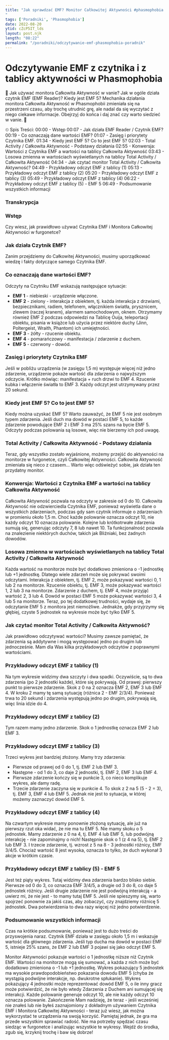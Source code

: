 ```yaml
---
title: "Jak sprawdzać EMF? Monitor Całkowitej Aktywności #phasmophobia #poradnik 2022
"
tags: ['Poradniki', 'Phasmophobia']
date: 2022-08-20
ytid: cZcP5IT_lds
layout: post.njk
length: "08:22"
permalink: "/poradniki/odczytywanie-emf-phasmophobia-poradnik"
---
```


# Odczytywanie EMF z czytnika i z tablicy aktywności w Phasmophobia

👋 Jak używać monitora Całkowita Aktywność w vanie? Jak w ogóle działa czytnik EMF (EMF Reader)? Kiedy jest EMF 5? Mechanika działania monitora Całkowita Aktywność w Phasmophobii zmieniała się na przestrzeni czasu, aby trochę utrudnić grę, ale nadal da się wyczytać z niego ciekawe informacje. Obejrzyj do końca i daj znać czy warto siedzieć w vanie. 🤔


⏲ Spis Treści:
00:00 - Wstęp
00:07 - Jak działa EMF Reader / Czytnik EMF?
00:19 - Co oznaczają dane wartości EMF?
01:07 - Zasięg i priorytety Czytnika EMF.
01:34 - Kiedy jest EMF 5? Co to jest EMF 5?
02:03 - Total Activity / Całkowita Aktywność - Podstawy działania
02:55 - Konwersja: Wartości z Czytnika EMF a wartości na tablicy Całkowita Aktywność
03:43 - Losowa zmienna w wartościach wyświetlanych na tablicy Total Activity / Całkowita Aktywność
04:34 - Jak czytać monitor Total Activity / Całkowita Aktywność?
04:49 - Przykładowy odczyt EMF z tablicy (1)
05:13 - Przykładowy odczyt EMF z tablicy (2)
05:20 - Przykładowy odczyt EMF z tablicy (3)
05:49 - Przykładowy odczyt EMF z tablicy (4)
06:22 - Przykładowy odczyt EMF z tablicy (5) - EMF 5
06:49 - Podsumowanie wszystkich informacji


<h3 id="transkrypcja">Transkrypcja</h3>

### Wstęp
Czy wiesz, jak prawidłowo używać Czytnika EMF i Monitora Całkowitej Aktywności w furgonetce?

### Jak działa Czytnik EMF?
Zanim przejdziemy do Całkowitej Aktywności, musimy uporządkować wiedzę i fakty dotyczące samego Czytnika EMF.

### Co oznaczają dane wartości EMF?
Odczyty na Czytniku EMF wskazują następujące sytuacje:
- **EMF 1** - niebieski - urządzenie włączone.
- **EMF 2** - zielony - interakcja z obiektem, tj. każda interakcja z drzwiami, bezpiecznikami, radiem, telefonem, włącznikiem światła, prysznicem, zlewem (raczej kranem), alarmem samochodowym, oknem. Otrzymamy również EMF 2 podczas odpowiedzi na Tablicę Ouija, teleportacji obiektu, pisania w książce lub użycia przez niektóre duchy (Jinn, Poltergeist, Wraith, Phantom) ich umiejętności.
- **EMF 3** - żółty - rzucenie obiektu.
- **EMF 4** - pomarańczowy - manifestacja / zdarzenie z duchem.
- **EMF 5** - czerwony - dowód.

### Zasięg i priorytety Czytnika EMF
Jeśli w pobliżu urządzenia (w zasięgu 1,5 m) występuje więcej niż jedno zdarzenie, urządzenie pokaże wartość dla zdarzenia o najwyższym odczycie. Krótko mówiąc: manifestacja + ruch drzwi to EMF 4. Rzucenie kubka i włączenie światła to EMF 3. Każdy odczyt jest utrzymywany przez 20 sekund.

### Kiedy jest EMF 5? Co to jest EMF 5?
Kiedy można uzyskać EMF 5? Warto zauważyć, że EMF 5 nie jest osobnym typem zdarzenia. Jeśli duch ma dowód w postaci EMF 5, to każde zdarzenie powodujące EMF 2 i EMF 3 ma 25% szans na bycie EMF 5. Odczyty podczas polowania są losowe, więc nie bierzemy ich pod uwagę.

### Total Activity / Całkowita Aktywność - Podstawy działania
Teraz, gdy wszystko zostało wyjaśnione, możemy przejść do aktywności na monitorze w furgonetce, czyli Całkowitej Aktywności. Całkowita Aktywność zmieniała się nieco z czasem... Warto więc odświeżyć sobie, jak działa ten przydatny monitor.

### Konwersja: Wartości z Czytnika EMF a wartości na tablicy Całkowita Aktywność
Całkowita Aktywność pozwala na odczyty w zakresie od 0 do 10. Całkowita Aktywność nie odzwierciedla Czytnika EMF, ponieważ wyświetla dane o wszystkich zdarzeniach, podczas gdy sam czytnik informuje o zdarzeniach w promieniu około 1,5 m. Choć każde polowanie oznacza odczyt 10, nie każdy odczyt 10 oznacza polowanie. Kolejne lub krótkotrwałe zdarzenia sumują się, generując odczyty 7, 8 lub nawet 10. Ta funkcjonalność pozwala na znalezienie niektórych duchów, takich jak Bliźniaki, bez żadnych dowodów.

### Losowa zmienna w wartościach wyświetlanych na tablicy Total Activity / Całkowita Aktywność
Każda wartość na monitorze może być dodatkowo zmieniona o -1 jednostkę lub +1 jednostkę. Dlatego wiele zdarzeń może się pokrywać swoimi odczytami. Interakcja z obiektem, tj. EMF 2, może pokazywać wartości 0, 1 lub 2 na monitorze. Rzucenie obiektu, tj. EMF 3, może pokazywać wartości 1, 2 lub 3 na monitorze. Zdarzenie z duchem, tj. EMF 4, może przyjąć wartość 2, 3 lub 4. Dowód w postaci EMF 5 może pokazywać wartości 3, 4 lub 5 na monitorze. Teraz, po tej dodatkowej trudności, wydaje się, że odczytanie EMF 5 z monitora jest niemożliwe. Jednakże, gdy przyjrzymy się głębiej, czyste 5 jednostek na wykresie może być tylko EMF 5.

### Jak czytać monitor Total Activity / Całkowita Aktywność?
Jak prawidłowo odczytywać wartości? Musimy zawsze pamiętać, że zdarzenia są addytywne i mogą występować jedno po drugim lub jednocześnie. Mam dla Was kilka przykładowych odczytów z poprawnymi wartościami.

### Przykładowy odczyt EMF z tablicy (1)
Na tym wykresie widzimy dwa szczyty i dwa spadki. Oczywiście, są to dwa zdarzenia (po 2 jednostki każde), które się pokrywają. Od prawej: pierwszy punkt to pierwsze zdarzenie. Skok z 0 na 2 oznacza EMF 2, EMF 3 lub EMF 4. W kroku 2 mamy tę samą sytuację (różnica 2 - EMF 2/3/4). Ponieważ trwa to 20 sekund i zdarzenia występują jedno po drugim, pokrywają się, więc linia idzie do 4.

### Przykładowy odczyt EMF z tablicy (2)
Tym razem mamy jedno zdarzenie. Skok o 1 jednostkę oznacza EMF 2 lub EMF 3.

### Przykładowy odczyt EMF z tablicy (3)
Trzeci wykres jest bardziej złożony. Mamy trzy zdarzenia: 
- Pierwsze od prawej od 0 do 1, tj. EMF 2 lub EMF 3. 
- Następne - od 1 do 3, co daje 2 jednostki, tj. EMF 2, EMF 3 lub EMF 4. 
- Pierwsze zdarzenie kończy się w punkcie 3, co nieco komplikuje wykres, ale damy radę. 
- Trzecie zdarzenie zaczyna się w punkcie 4. To skok z 2 na 5 (5 - 2 = 3), tj. EMF 3, EMF 4 lub EMF 5. Jednak nie jest to sytuacja, w której możemy zaznaczyć dowód EMF 5.

### Przykładowy odczyt EMF z tablicy (4)
Na czwartym wykresie mamy ponownie złożoną sytuację, ale już na pierwszy rzut oka widać, że nie ma tu EMF 5. Nie mamy skoku o 5 jednostek. Mamy zdarzenie z 0 na 4, tj. EMF 4 lub EMF 5, lub podwójną interakcję - nie zapominajmy o nich! Następnie skok o 1 (z 4 na 5), tj. EMF 2 lub EMF 3. I trzecie zdarzenie, tj. wzrost z 5 na 8 - 3 jednostki różnicy, EMF 3/4/5. Chociaż wartość 8 jest wysoka, oznacza to tylko, że duch wykonał 3 akcje w krótkim czasie.

### Przykładowy odczyt EMF z tablicy (5) - EMF 5
Jest też piąty wykres. Tutaj widzimy dwa zdarzenia bardzo blisko siebie. Pierwsze od 0 do 3, co oznacza EMF 3/4/5, a drugie od 3 do 8, co daje 5 jednostek różnicy. Jeśli drugie zdarzenie nie jest podwójną interakcją - a uwierz mi, że nie jest - to mamy tutaj EMF 5. Jeśli nie spieszymy się, warto spojrzeć ponownie za jakiś czas, aby zobaczyć, czy znajdziemy różnicę 5 jednostek. Dwa potwierdzenia to dwa razy więcej niż jedno potwierdzenie.

### Podsumowanie wszystkich informacji
Czas na krótkie podsumowanie, ponieważ jest to dużo treści do przyswojenia naraz. Czytnik EMF działa w zasięgu około 1,5 m i wskazuje wartość dla głównego zdarzenia. Jeśli typ ducha ma dowód w postaci EMF 5, istnieje 25% szans, że EMF 2 lub EMF 3 pojawi się jako odczyt EMF 5.

Monitor Aktywności pokazuje wartości o 1 jednostkę niższe niż Czytnik EMF.
Wartości na monitorze mogą się sumować, a każda z nich może być dodatkowo zmieniona o -1 lub +1 jednostkę.
Wykres pokazujący 5 jednostek ma wysokie prawdopodobieństwo pokazania dowodu EMF 5 (chyba że wystąpią podwójne interakcje, np. dwukrotne spłukanie).
Wykres pokazujący 4 jednostki może reprezentować dowód EMF 5, o ile inny gracz może potwierdzić, że nie było wtedy Zdarzenia z Duchem ani sumującej się interakcji.
Każde polowanie generuje odczyt 10, ale nie każdy odczyt 10 oznacza polowanie.
Zakończenie
Mam nadzieję, że teraz - jeśli wcześniej nie znałeś lub nie byłeś zaznajomiony z dokładnym używaniem Czytnika EMF i Monitora Całkowitej Aktywności - teraz już wiesz, jak można wykorzystać te urządzenia na swoją korzyść. Pamiętaj jednak, że gra ma przede wszystkim sprawiać radość. Nie ma potrzeby spędzać czasu siedząc w furgonetce i analizując wszystkie te wykresy. Wejdź do środka, zgub się, krzyknij trochę i baw się dobrze!